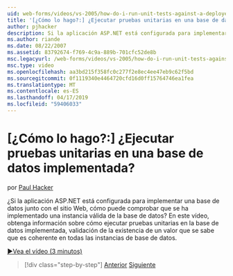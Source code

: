```yaml
---
uid: web-forms/videos/vs-2005/how-do-i-run-unit-tests-against-a-deployed-database
title: '[¿Cómo lo hago?:] ¿Ejecutar pruebas unitarias en una base de datos implementada? | Microsoft Docs'
author: pjhacker
description: Si la aplicación ASP.NET está configurada para implementar una base de datos junto con el sitio Web, ¿cómo puedo comprobar que se ha implementado una instancia de base de datos válido?...
ms.author: riande
ms.date: 08/22/2007
ms.assetid: 83792674-f769-4c9a-889b-701cfc52de8b
msc.legacyurl: /web-forms/videos/vs-2005/how-do-i-run-unit-tests-against-a-deployed-database
msc.type: video
ms.openlocfilehash: aa3bd215f358fc0c277f2e8ec4ee47eb9c62f5bd
ms.sourcegitcommit: 0f1119340e4464720cfd16d0ff15764746ea1fea
ms.translationtype: MT
ms.contentlocale: es-ES
ms.lasthandoff: 04/17/2019
ms.locfileid: "59406033"
---
```

# <a name="how-do-i-run-unit-tests-against-a-deployed-database"></a>[¿Cómo lo hago?:] ¿Ejecutar pruebas unitarias en una base de datos implementada?

por [Paul Hacker](https://github.com/pjhacker)

¿Si la aplicación ASP.NET está configurada para implementar una base de datos junto con el sitio Web, cómo puede comprobar que se ha implementado una instancia válida de la base de datos? En este vídeo, obtenga información sobre cómo ejecutar pruebas unitarias en la base de datos implementada, validación de la existencia de un valor que se sabe que es coherente en todas las instancias de base de datos.

[&#9654;Vea el vídeo (3 minutos)](https://channel9.msdn.com/Blogs/ASP-NET-Site-Videos/how-do-i-run-unit-tests-against-a-deployed-database)

> [!div class="step-by-step"]
> [Anterior](how-do-i-deploy-a-web-application-during-a-team-build.md)
> [Siguiente](how-do-i-enable-code-coverage-and-profiling-in-production-applications.md)
